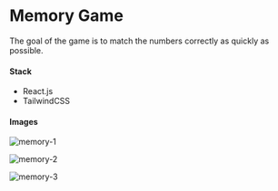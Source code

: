 # Memory Game

The goal of the game is to match the numbers correctly as quickly as possible.

#### Stack

- React.js
- TailwindCSS


#### Images

![memory-1](https://github.com/makiwebdeveloper/memory-game/assets/116589989/0d56baf1-9a8d-42e0-89a9-968505219474)

![memory-2](https://github.com/makiwebdeveloper/memory-game/assets/116589989/aa46df2d-c862-41e8-b73d-ae0577303388)

![memory-3](https://github.com/makiwebdeveloper/memory-game/assets/116589989/a8ec85cf-9a9f-454d-a352-6609e105c8de)